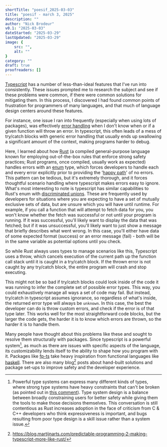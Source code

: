 ```yaml
---
shortTitle: "poesif_2025-03-03"
title: "poesif - march 3, 2025"
description: ""
author: "Nick Brodeur"
v0.1: "2025-03-03"
dateStarted: "2025-03-29"
lastUpdated: "2025-03-29"
image: {
	src: "",
	alt: ""
}
category: ""
draft: true
proofreaders: []
---
```


[Typescript](https://en.wikipedia.org/wiki/TypeScript) has a number of less-than-ideal features that I've run into consistently. These issues prompted me to research the subject and see if these problems were common, if there were common solutions for mitigating them. In this process, I discovered I had found common points of frustration for programmers of many languages, and that much of language design centers around these features.

For instance, one issue I ran into frequently (especially when using lots of packages), was effectively [error handling](<https://en.wikipedia.org/wiki/Exception_handling_(programming)>) when I don't know when or if a given function will throw an error. In typescript, this often leads of a mess of try/catch blocks with generic error handling that usually ends up swallowing a significant amount of the context, making programs harder to debug.

Here, I learned about how [Rust](<https://en.wikipedia.org/wiki/Rust_(programming_language)>) (a compiled general-purpose language known for employing out-of-the-box rules that enforce strong safety practices; Rust programs, once compiled, usually work as expected) handles errors with an [enum](https://en.wikipedia.org/wiki/Enumerated_type) type, which forces developers to handle each and every error explicitly prior to providing the '[happy path](https://en.wikipedia.org/wiki/Happy_path)' of no errors. This pattern can be tedious, but it's extremely thorough, and it forces thoughtful scenario handling where typescript makes errors easy to ignore. What's most interesting to note is typescript has similar capabilities to Rust's enum with [discriminated unions](https://dev.to/darkmavis1980/what-are-typescript-discriminated-unions-5hbb). These are frequently used by developers for situations where you are expecting to have a set of mutually exclusive sets of data, but are unsure which you will have until runtime. For example, if you call a function that will attempt to fetch data for you, you won't know whether the fetch was successful or not until your program is running. If it was successful, you'll likely want to display the data that was fetched; but if it was unsuccessful, you'll likely want to just show a message that briefly describes what went wrong. In this case, you'll either have data of some expected format (success) or an error message (fail) - both will be in the same variable as potential options until you check.

So while Rust always uses types to manage scenarios like this, Typescript uses a throw, which cancels execution of the current path up the function call stack until it is caught in a try/catch block. If the thrown error is not caught by any try/catch block, the entire program will crash and stop executing.

This might not be so bad if try/catch blocks could look inside of the code it was running to infer the complete set of possible error types. This way, you could exhaustively manage all ways a set of code may fail. But instead, try/catch in typescript assumes ignorance, so regardless of what's inside, the returned error type will always be `unknown`. In this case, the best the developer can do is throw custom errors, and check if the error is of that type later. This works well for the most straightforward code blocks, but the larger the code gets, the harder it is to know which errors are thrown, so the harder it is to handle them.

Many people have thought about this problems like these and sought to resolve them structurally with packages. Since typescript is a powerful system[^powerfulTypes], as much as there are issues with specific aspects of the language, its customizability lends itself to the ability to shape how you program with it. Packages like [fp-ts](https://www.npmjs.com/package/fp-ts/) take heavy inspiration from functional languages like [haskell](https://en.wikipedia.org/wiki/Haskell). There are also many blog[^bp1] posts about hand-built solutions and package set-ups to improve safety and the developer experience.

[^powerfulTypes]: Powerful type systems can express many different kinds of types, where strong type systems have heavy constraints that can't be broken (as pointed out in [this comment](https://www.reddit.com/r/rust/comments/1ifurb2/comment/majb5b1/?utm_source=share&utm_medium=web3x&utm_name=web3xcss&utm_term=1&utm_content=share_button)). Type system design is a balance between broadly constraining users for better safety while giving them the tools to make those decisions themselves. This conversation is still contentious as Rust increases adoption in the face of criticism from C & C++ developers who think expressiveness is important, and bugs resulting from poor type design is a skill issue rather than a system issue.

[^bp1]: https://blog.martijnarts.com/predictable-programming-2-making-typescript-more-like-rust/

